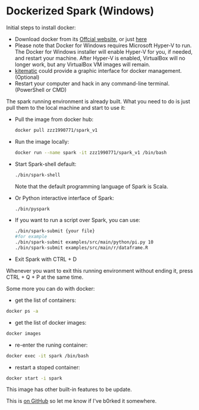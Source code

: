 # Dockerized Spark (Windows)

Initial steps to install docker:

 * Download docker from its [Offcial website](https://docs.docker.com/docker-for-windows/install/#what-to-know-before-you-install), or just [here](https://download.docker.com/win/stable/Docker%20for%20Windows%20Installer.exe)
 * Please note that Docker for Windows requires Microsoft Hyper-V to run. The Docker for Windows installer will enable Hyper-V for you, if needed, and restart your machine. After Hyper-V is enabled, VirtualBox will no longer work, but any VirtualBox VM images will remain.
 * [kitematic](https://kitematic.com/) could provide a graphic interface for docker management.(Optional)
 * Restart your computer and hack in any command-line terminal.(PowerShell or CMD)


The spark running environment is already built. What you need to do is just pull them to the local machine and start to use it:

 * Pull the image from docker hub:
    ```bash
    docker pull zzz1990771/spark_v1
    ```
 * Run the image locally:
     ```bash
    docker run --name spark -it zzz1990771/spark_v1 /bin/bash
    ```
 * Start Spark-shell default:
     ```bash
    ./bin/spark-shell
    ```
    Note that the default programming language of Spark is Scala.
    
 * Or Python interactive interface of Spark:
     ```bash
    ./bin/pyspark
    ```
 * If you want to run a script over Spark, you can use:
     ```bash
    ./bin/spark-submit {your file}
    #for example
    ./bin/spark-submit examples/src/main/python/pi.py 10
    ./bin/spark-submit examples/src/main/r/dataframe.R
    ```
 * Exit Spark with CTRL + D

Whenever you want to exit this running environment without ending it, press CTRL + Q + P at the same time.

Some more you can do with docker:

* get the list of containers:
```bash
docker ps -a
```

* get the list of docker images:
```bash
docker images
```

* re-enter the runing container:
```bash
docker exec -it spark /bin/bash
```

* restart a stoped container:
```bash
docker start -i spark
```

This image has other built-in features to be update.


This is [on GitHub](https://github.com/zzz1990771/spark_workshop/blob/master/README.md) so let me know if I've b0rked it somewhere.


